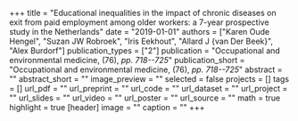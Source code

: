 +++
title = "Educational inequalities in the impact of chronic diseases on exit from paid employment among older workers: a 7-year prospective study in the Netherlands"
date = "2019-01-01"
authors = ["Karen Oude Hengel", "Suzan JW Robroek", "Iris Eekhout", "Allard J {van Der Beek}", "Alex Burdorf"]
publication_types = ["2"]
publication = "Occupational and environmental medicine, (76), _pp. 718--725_"
publication_short = "Occupational and environmental medicine, (76), _pp. 718--725_"
abstract = ""
abstract_short = ""
image_preview = ""
selected = false
projects = []
tags = []
url_pdf = ""
url_preprint = ""
url_code = ""
url_dataset = ""
url_project = ""
url_slides = ""
url_video = ""
url_poster = ""
url_source = ""
math = true
highlight = true
[header]
image = ""
caption = ""
+++

